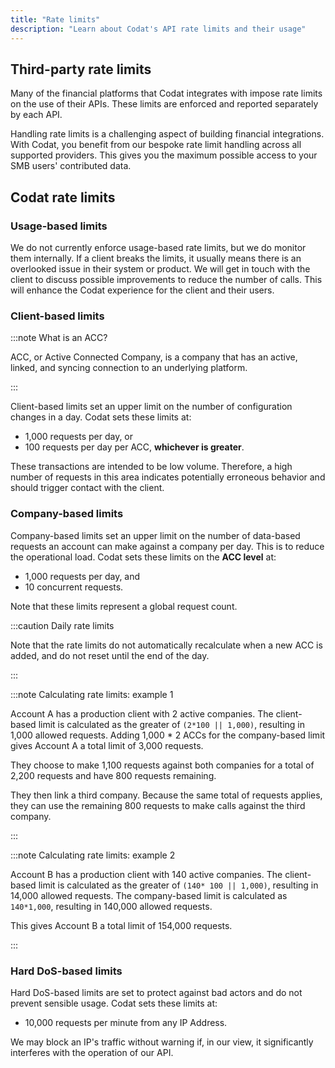 ```yaml
---
title: "Rate limits"
description: "Learn about Codat's API rate limits and their usage"
---
```


## Third-party rate limits

Many of the financial platforms that Codat integrates with impose rate limits on the use of their APIs. These limits are enforced and reported separately by each API.

Handling rate limits is a challenging aspect of building financial integrations. With Codat, you benefit from our bespoke rate limit handling across all supported providers. This gives you the maximum possible access to your SMB users' contributed data.

## Codat rate limits

### Usage-based limits

We do not currently enforce usage-based rate limits, but we do monitor them internally. If a client breaks the limits, it usually means there is an overlooked issue in their system or product. We will get in touch with the client to discuss possible improvements to reduce the number of calls. This will enhance the Codat experience for the client and their users. 

### Client-based limits

:::note What is an ACC?

ACC, or Active Connected Company, is a company that has an active, linked, and syncing connection to an underlying platform.

:::

Client-based limits set an upper limit on the number of configuration changes in a day. Codat sets these limits at: 

- 1,000 requests per day, or
- 100 requests per day per ACC, **whichever is greater**. 

These transactions are intended to be low volume. Therefore, a high number of requests in this area indicates potentially erroneous behavior and should trigger contact with the client. 

### Company-based limits

Company-based limits set an upper limit on the number of data-based requests an account can make against a company per day. This is to reduce the operational load. Codat sets these limits on the **ACC level** at: 

- 1,000 requests per day, and
- 10 concurrent requests.

Note that these limits represent a global request count.

:::caution Daily rate limits

Note that the rate limits do not automatically recalculate when a new ACC is added, and do not reset until the end of the day.

:::

:::note Calculating rate limits: example 1

Account A has a production client with 2 active companies. The client-based limit is calculated as the greater of `(2*100 || 1,000)`, resulting in 1,000 allowed requests. Adding 1,000 \* 2 ACCs for the company-based limit gives Account A a total limit of 3,000 requests. 

They choose to make 1,100 requests against both companies for a total of 2,200 requests and have 800 requests remaining. 

They then link a third company. Because the same total of requests applies, they can use the remaining 800 requests to make calls against the third company.

:::

:::note Calculating rate limits: example 2

Account B has a production client with 140 active companies. The client-based limit is calculated as the greater of `(140* 100 || 1,000)`, resulting in 14,000 allowed requests. The company-based limit is calculated as `140*1,000`, resulting in 140,000 allowed requests. 

This gives Account B a total limit of 154,000 requests.

:::

### Hard DoS-based limits

Hard DoS-based limits are set to protect against bad actors and do not prevent sensible usage. Codat sets these limits at: 

- 10,000 requests per minute from any IP Address.

We may block an IP's traffic without warning if, in our view, it significantly interferes with the operation of our API.
